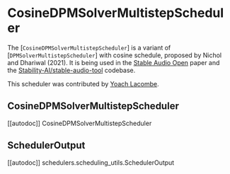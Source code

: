 <!--Copyright 2024 The HuggingFace Team. All rights reserved.

Licensed under the Apache License, Version 2.0 (the "License"); you may not use this file except in compliance with
the License. You may obtain a copy of the License at

http://www.apache.org/licenses/LICENSE-2.0

Unless required by applicable law or agreed to in writing, software distributed under the License is distributed on
an "AS IS" BASIS, WITHOUT WARRANTIES OR CONDITIONS OF ANY KIND, either express or implied. See the License for the
specific language governing permissions and limitations under the License.
-->

# CosineDPMSolverMultistepScheduler

The [`CosineDPMSolverMultistepScheduler`] is a variant of [`DPMSolverMultistepScheduler`] with cosine schedule, proposed by Nichol and Dhariwal (2021).
It is being used in the [Stable Audio Open](https://huggingface.co/papers/2407.14358) paper and the [Stability-AI/stable-audio-tool](https://github.com/Stability-AI/stable-audio-tools) codebase.

This scheduler was contributed by [Yoach Lacombe](https://huggingface.co/ylacombe).

## CosineDPMSolverMultistepScheduler
[[autodoc]] CosineDPMSolverMultistepScheduler

## SchedulerOutput
[[autodoc]] schedulers.scheduling_utils.SchedulerOutput
